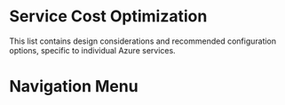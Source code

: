 # Service Cost Optimization

This list contains design considerations and recommended configuration options, specific to individual Azure services.

# Navigation Menu
